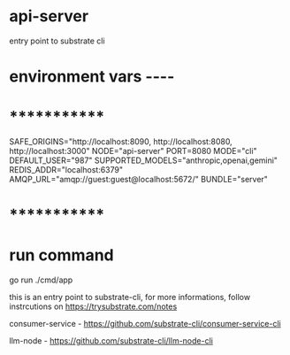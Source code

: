 # api-server
entry point to substrate cli

# environment vars ----

# ***********

SAFE_ORIGINS="http://localhost:8090, http://localhost:8080, http://localhost:3000"
NODE="api-server"
PORT=8080
MODE="cli"
DEFAULT_USER="987"
SUPPORTED_MODELS="anthropic,openai,gemini"
REDIS_ADDR="localhost:6379"
AMQP_URL="amqp://guest:guest@localhost:5672/"
BUNDLE="server"

# ***********

# run command

go run ./cmd/app

this is an entry point to substrate-cli, for more informations, follow instrcutions on https://trysubstrate.com/notes

consumer-service - https://github.com/substrate-cli/consumer-service-cli

llm-node - https://github.com/substrate-cli/llm-node-cli


